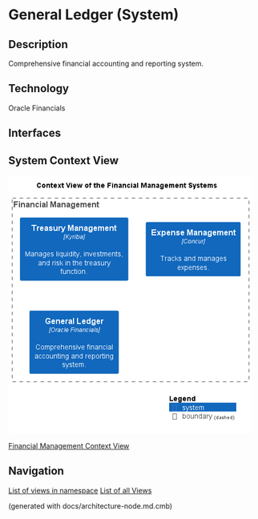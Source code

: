 # General Ledger (System)
## Description
Comprehensive financial accounting and reporting system.

## Technology
Oracle Financials


## Interfaces

## System Context View
![Context View of the Financial Management Systems](../../mybank/financial-management/context-view.png)

[Financial Management Context View](../../mybank/financial-management/context-view.md)


## Navigation
[List of views in namespace](./views-in-namespace.md)
[List of all Views](../../views.md)

(generated with docs/architecture-node.md.cmb)
